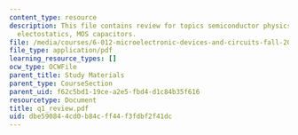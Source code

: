 ```yaml
---
content_type: resource
description: This file contains review for topics semiconductor physics, pn junction,
  electostatics, MOS capacitors.
file: /media/courses/6-012-microelectronic-devices-and-circuits-fall-2005/dbe590844cd0b84cff44f3fdbf2f41dc_q1_review.pdf
file_type: application/pdf
learning_resource_types: []
ocw_type: OCWFile
parent_title: Study Materials
parent_type: CourseSection
parent_uid: f62c5bd1-19ce-a2e5-fbd4-d1c84b35f616
resourcetype: Document
title: q1_review.pdf
uid: dbe59084-4cd0-b84c-ff44-f3fdbf2f41dc
---
```

